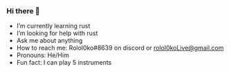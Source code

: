 ### Hi there 👋
- I’m currently learning rust
- I’m looking for help with rust
- Ask me about anything
- How to reach me: Rolol0ko#8639 on discord or rolol0koLive@gmail.com
- Pronouns: He/Him
- Fun fact: I can play 5 instruments
